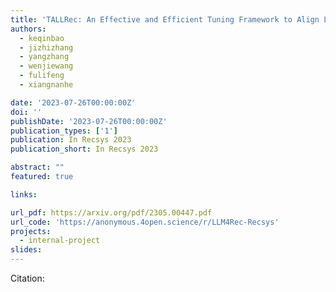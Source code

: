 ```yaml
---
title: 'TALLRec: An Effective and Efficient Tuning Framework to Align Large Language Model with Recommendation'
authors:
  - keqinbao
  - jizhizhang
  - yangzhang
  - wenjiewang
  - fulifeng
  - xiangnanhe

date: '2023-07-26T00:00:00Z'
doi: ''
publishDate: '2023-07-26T00:00:00Z'
publication_types: ['1']
publication: In Recsys 2023 
publication_short: In Recsys 2023 

abstract: ""
featured: true

links:

url_pdf: https://arxiv.org/pdf/2305.00447.pdf
url_code: 'https://anonymous.4open.science/r/LLM4Rec-Recsys'
projects:
  - internal-project
slides:
---
```




Citation:
